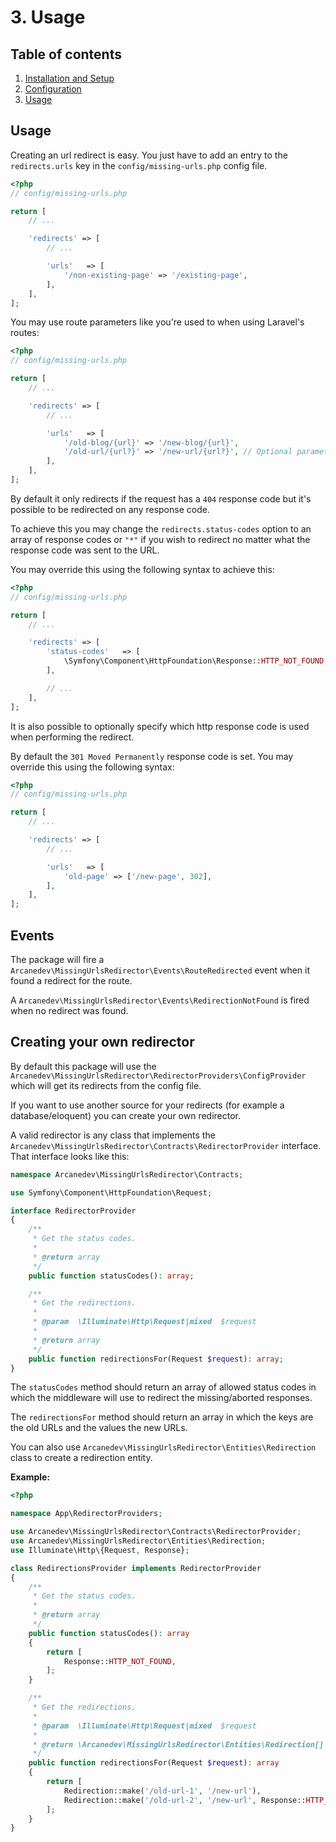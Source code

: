 # 3. Usage

## Table of contents

  1. [Installation and Setup](1-Installation-and-Setup.md)
  2. [Configuration](2-Configuration.md)
  3. [Usage](3-Usage.md)

## Usage

Creating an url redirect is easy. You just have to add an entry to the `redirects.urls` key in the `config/missing-urls.php` config file.

```php
<?php
// config/missing-urls.php

return [
    // ...

    'redirects' => [
        // ...

        'urls'   => [
            '/non-existing-page' => '/existing-page',
        ],
    ],
];
```

You may use route parameters like you're used to when using Laravel's routes:

```php
<?php
// config/missing-urls.php

return [
    // ...

    'redirects' => [
        // ...

        'urls'   => [
            '/old-blog/{url}' => '/new-blog/{url}',
            '/old-url/{url?}' => '/new-url/{url?}', // Optional parameters
        ],
    ],
];
```

By default it only redirects if the request has a `404` response code but it's possible to be redirected on any response code.

To achieve this you may change the `redirects.status-codes` option to an array of response codes or `"*"` if you wish to redirect no matter what the response code was sent to the URL.

You may override this using the following syntax to achieve this:

```php
<?php
// config/missing-urls.php

return [
    // ...

    'redirects' => [
        'status-codes'   => [
            \Symfony\Component\HttpFoundation\Response::HTTP_NOT_FOUND,
        ],

        // ...
    ],
];
```

It is also possible to optionally specify which http response code is used when performing the redirect.

By default the `301 Moved Permanently` response code is set. You may override this using the following syntax:

```php
<?php
// config/missing-urls.php

return [
    // ...

    'redirects' => [
        // ...

        'urls'   => [
            'old-page' => ['/new-page', 302],
        ],
    ],
];
```

## Events

The package will fire a `Arcanedev\MissingUrlsRedirector\Events\RouteRedirected` event when it found a redirect for the route.

A `Arcanedev\MissingUrlsRedirector\Events\RedirectionNotFound` is fired when no redirect was found.

## Creating your own redirector

By default this package will use the `Arcanedev\MissingUrlsRedirector\RedirectorProviders\ConfigProvider` which will get its redirects from the config file.

If you want to use another source for your redirects (for example a database/eloquent) you can create your own redirector.

A valid redirector is any class that implements the `Arcanedev\MissingUrlsRedirector\Contracts\RedirectorProvider` interface. That interface looks like this:

```php
namespace Arcanedev\MissingUrlsRedirector\Contracts;

use Symfony\Component\HttpFoundation\Request;

interface RedirectorProvider
{
    /**
     * Get the status codes.
     *
     * @return array
     */
    public function statusCodes(): array;

    /**
     * Get the redirections.
     *
     * @param  \Illuminate\Http\Request|mixed  $request
     *
     * @return array
     */
    public function redirectionsFor(Request $request): array;
}
```

The `statusCodes` method should return an array of allowed status codes in which the middleware will use to redirect the missing/aborted responses.

The `redirectionsFor` method should return an array in which the keys are the old URLs and the values the new URLs.

You can also use `Arcanedev\MissingUrlsRedirector\Entities\Redirection` class to create a redirection entity.

**Example:**

```php
<?php

namespace App\RedirectorProviders;

use Arcanedev\MissingUrlsRedirector\Contracts\RedirectorProvider;
use Arcanedev\MissingUrlsRedirector\Entities\Redirection;
use Illuminate\Http\{Request, Response};

class RedirectionsProvider implements RedirectorProvider
{
    /**
     * Get the status codes.
     *
     * @return array
     */
    public function statusCodes(): array
    {
        return [
            Response::HTTP_NOT_FOUND,
        ];
    }

    /**
     * Get the redirections.
     *
     * @param  \Illuminate\Http\Request|mixed  $request
     *
     * @return \Arcanedev\MissingUrlsRedirector\Entities\Redirection[]
     */
    public function redirectionsFor(Request $request): array
    {
        return [
            Redirection::make('/old-url-1', '/new-url'),
            Redirection::make('/old-url-2', '/new-url', Response::HTTP_FOUND),
        ];
    }
}
```
